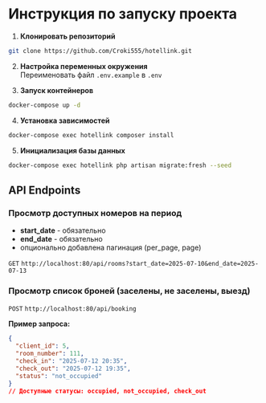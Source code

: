 # Инструкция по запуску проекта
1. **Клонировать репозиторий**

```bash
git clone https://github.com/Croki555/hotellink.git
```

2. **Настройка переменных окружения**  
   Переименовать файл `.env.example` в `.env`

3. **Запуск контейнеров**
```bash
docker-compose up -d
```
4. **Установка зависимостей**
```bash
docker-compose exec hotellink composer install 
```
   
5. **Инициализация базы данных**  
```bash
docker-compose exec hotellink php artisan migrate:fresh --seed
```

## API Endpoints

### Просмотр доступных номеров на период
- **start_date** - обязательно
- **end_date** - обязательно
- опционально добавлена пагинация (per_page, page)

`GET` `http://localhost:80/api/rooms?start_date=2025-07-10&end_date=2025-07-13`

### Просмотр список броней (заселены, не заселены, выезд)
`POST` `http://localhost:80/api/booking`


**Пример запроса:**
```json
{
  "client_id": 5,
  "room_number": 111,
  "check_in": "2025-07-12 20:35",
  "check_out": "2025-07-12 19:35", 
  "status": "not_occupied"
}
// Доступные статусы: occupied, not_occupied, check_out 
```

